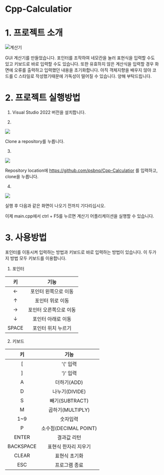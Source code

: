 # Cpp-Calculatior

# 1. 프로젝트 소개
![계산기](https://blog.kakaocdn.net/dn/qG7Js/btrsrmhEfEj/BMpSJzPMcvootvkro59KYk/img.gif)

GUI 계산기를 만들었습니다. 포인터를 조작하여 네모칸을 눌러 표현식을 입력할 수도 있고 키보드로 바로 입력할 수도 있습니다. 
또한 유효하지 않은 계산식을 입력할 경우 화면에 오류를 출력하고 입력했던 내용을 초기화합니다. 아직 객체지향을 배우지 않아 코드를 C 스타일로 작성했기때문에 가독성이 떨어질 수 있습니다. 양해 부탁드립니다.

# 2. 프로젝트 실행방법
1. Visual Studio 2022 버전을 설치합니다.

2.
![](https://img1.daumcdn.net/thumb/R1280x0/?scode=mtistory2&fname=https%3A%2F%2Fblog.kakaocdn.net%2Fdn%2FbEEYAt%2FbtrsrUd2mT7%2F0W0SAZbaWLOYRaYo5b20xk%2Fimg.jpg)

Clone a repository를 누릅니다.

3.
![](https://img1.daumcdn.net/thumb/R1280x0/?scode=mtistory2&fname=https%3A%2F%2Fblog.kakaocdn.net%2Fdn%2Fm0Ejc%2FbtrslWDXfRg%2Fa54Q36o0s4FdzkSUeJapwK%2Fimg.jpg)

Repository location에 https://github.com/psbnq/Cpp-Calculatior 를 입력하고, clone을 누릅니다.

4.
![](https://img1.daumcdn.net/thumb/R1280x0/?scode=mtistory2&fname=https%3A%2F%2Fblog.kakaocdn.net%2Fdn%2F2oQLj%2FbtrssvdYdq5%2FPKKyesTTmv6KueQ7kAkysK%2Fimg.png)

실행 후 다음과 같은 화면이 나오기 전까지 기다리십시오. 

이제 main.cpp에서 ctrl + F5를 누르면 계산기 어플리케이션을 실행할 수 있습니다.

# 3. 사용방법

포인터를 이동시켜 입력하는 방법과 키보드로 바로 입력하는 방법이 있습니다. 이 두가지 방법 모두 키보드를 이용합니다.

1. 포인터

|키|기능|
|:---:|:---:|
|←|포인터 왼쪽으로 이동| 
|↑|포인터 위로 이동|
|→|포인터 오른쪽으로 이동|
|↓|포인터 아래로 이동|
|SPACE|포인터 위치 누르기|

2. 키보드

|키|기능|
|:---:|:---:|
|[|'(' 입력|
|]|')' 입력|
|A|더하기(ADD)|
|D|나누기(DIVIDE)|
|S|빼기(SUBTRACT)|
|M|곱하기(MULTIPLY)|
|1~9|숫자입력|
|P|소수점(DECIMAL POINT)|
|ENTER|결과값 리턴|
|BACKSPACE|표현식 한자리 지우기|
|CLEAR|표현식 초기화|
|ESC|프로그램 종료|
